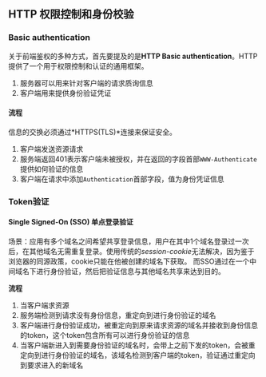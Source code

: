 ## HTTP 权限控制和身份校验

### Basic authentication
关于前端鉴权的多种方式，首先要提及的是**HTTP Basic authentication**。HTTP提供了一个用于权限控制和认证的通用框架。

1. 服务器可以用来针对客户端的请求质询信息
2. 客户端用来提供身份验证凭证

#### 流程
信息的交换必须通过*HTTPS(TLS)*连接来保证安全。
1. 客户端发送资源请求
2. 服务端返回401表示客户端未被授权，并在返回的字段首部`WWW-Authenticate`提供如何验证的信息
3. 客户端在请求中添加`Authentication`首部字段，值为身份凭证信息

### Token验证

#### Single Signed-On (SSO) 单点登录验证
场景：应用有多个域名之间希望共享登录信息，用户在其中1个域名登录过一次后，在其他域名无需重复登录。使用传统的*session-cookie*无法解决，因为鉴于浏览器的同源政策，cookie只能在他被创建的域名下获取。
而SSO通过在一个中间域名下进行身份验证，然后把验证信息与其他域名共享来达到目的。

**流程**
1. 当客户端求资源
2. 服务端检测到请求没有身份信息，重定向到进行身份验证的域名
3. 客户端进行身份验证成功，被重定向到原来请求资源的域名并接收到身份信息的token，这个token包含所有可以进行身份验证的信息
4. 当客户端新进入到需要身份验证的域名时，会带上之前下发的token，会被重定向到进行身份验证的域名，该域名检测到客户端的token，验证通过重定向到要求进入的新域名